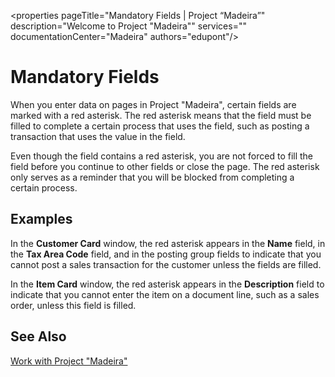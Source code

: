 <properties
	pageTitle="Mandatory Fields | Project “Madeira”"
        description="Welcome to Project "Madeira"" 
        services="" 
        documentationCenter="Madeira"
        authors="edupont"/>
    
# Mandatory Fields
When you enter data on pages in Project "Madeira", certain fields are marked with a red asterisk. The red asterisk means that the field must be filled to complete a certain process that uses the field, such as posting a transaction that uses the value in the field. 

Even though the field contains a red asterisk, you are not forced to fill the field before you continue to other fields or close the page. The red asterisk only serves as a reminder that you will be blocked from completing a certain process. 

## Examples 
In the **Customer Card** window, the red asterisk appears in the **Name** field, in the **Tax Area Code** field, and in the posting group fields to indicate that you cannot post a sales transaction for the customer unless the fields are filled.

In the **Item Card** window, the red asterisk appears in the **Description** field to indicate that you cannot enter the item on a document line, such as a sales order, unless this field is filled.

## See Also
[Work with Project "Madeira"](ui-work-product.md) 

